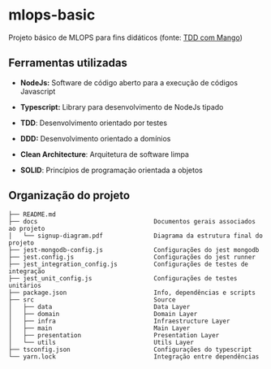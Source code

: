 # mlops-basic

Projeto básico de MLOPS para fins didáticos (fonte: [TDD com Mango](https://www.udemy.com/course/tdd-com-mango/?referralCode=B53CE5CA2B9AFA5A6FA1))

## Ferramentas utilizadas

*   **NodeJs:** Software de código aberto para a execução de códigos Javascript

*   **Typescript:** Library para desenvolvimento de NodeJs tipado

*   **TDD**: Desenvolvimento orientado por testes 

*   **DDD:** Desenvolvimento orientado a domínios

*   **Clean Architecture**: Arquitetura de software limpa

*   **SOLID**: Princípios de programação orientada a objetos

## Organização do projeto

    ├── README.md 
    ├── docs                                Documentos gerais associados ao projeto
    │   └── signup-diagram.pdf              Diagrama da estrutura final do projeto
    ├── jest-mongodb-config.js              Configurações do jest mongodb
    ├── jest.config.js                      Configurações do jest runner
    ├── jest_integration_config.js          Configurações de testes de integração
    ├── jest_unit_config.js                 Configurações de testes unitários
    ├── package.json                        Info, dependências e scripts
    ├── src                                 Source
    │   ├── data                            Data Layer
    │   ├── domain                          Domain Layer
    │   ├── infra                           Infraestructure Layer
    │   ├── main                            Main Layer
    │   ├── presentation                    Presentation Layer
    │   └── utils                           Utils Layer
    ├── tsconfig.json                       Configurações do typescript
    └── yarn.lock                           Integração entre dependências